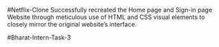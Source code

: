 #Netflix-Clone
Successfully recreated the Home page and Sign-in page Website through meticulous use of HTML and CSS visual elements to closely mirror the original website’s interface.

#Bharat-Intern-Task-3
